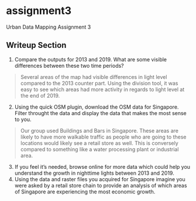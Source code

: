 # assignment3
Urban Data Mapping Assignment 3

## Writeup Section

1. Compare the outputs for 2013 and 2019. What are some visible differences between these two time periods?
> Several areas of the map had visible differences in light level compared to the 2013 counter part. Using the division tool, it was easy to see which areas had more activity in regards to light level at the end of 2019.
2. Using the quick OSM plugin, download the OSM data for Singapore. Filter throught the data and display the data that makes the most sense to you.
> Our group used Buildings and Bars in Singapore. These areas are likely to have more walkable traffic as people who are going to these locations would likely see a retail store as well. This is conversely compared to something like a water processing plant or industrial area.
3. If you feel it’s needed, browse online for more data which could help you understand the growth in nighttime lights between 2013 and 2019.
4. Using the data and raster files you acquired for Singapore imagine you were asked by a retail store chain to provide an analysis of which areas of Singapore are experiencing the most economic growth.
